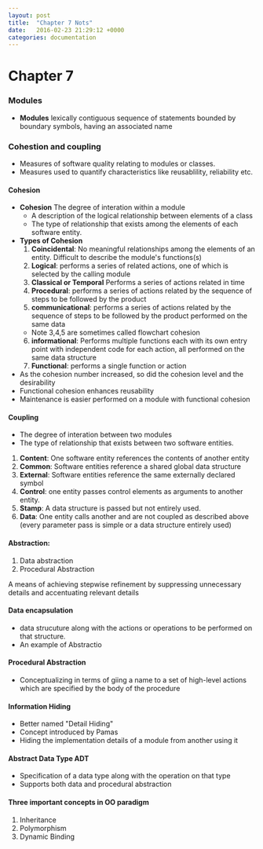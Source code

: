 ```yaml
---
layout: post
title:  "Chapter 7 Nots"
date:   2016-02-23 21:29:12 +0000
categories: documentation
---
```

# Chapter 7


### Modules
* __Modules__ lexically contiguous sequence of statements bounded by boundary symbols, having an associated name


### Cohestion and coupling
* Measures of software quality relating to modules or classes.
* Measures used to quantify characteristics like reusablility, reliability etc.


#### Cohesion
* __Cohesion__ The degree of interation within a module
  * A description of the logical relationship between elements of a class
  * The type of relationship that exists among the elements of each software entity.
* __Types of Cohesion__ 
  1.  __Coincidental__: No meaningful relationships among the elements of an entity. Difficult to describe the module's functions(s)
  2. __Logical__: performs a series of related actions, one of which is selected by the calling module
  3. __Classical or Temporal__ Performs a series of actions related in time
  4. __Procedural__: performs a series of actions related by the sequence of steps to be followed by the product
  5. __communicational__: performs a series of actions related by the sequence of steps to be followed by the product performed on the same data
    * Note 3,4,5 are sometimes called flowchart cohesion
  6. __informational__: Performs multiple functions each with its own entry point with independent code for each action, all performed on the same data structure
  7. __Functional__: performs a single function or action
* As the cohesion number increased, so did the cohesion level and the desirability
* Functional cohesion enhances reusability
* Maintenance is easier performed on a module with functional cohesion

#### Coupling
* The degree of interation between two modules
* The type of relationship that exists between two software entities.
1. __Content__: One software entity references the contents of another entity
2. __Common__: Software entities reference a shared global data structure
3. __External__: Software entities reference the same externally declared symbol
4. __Control__: one entity passes  control elements as arguments to another entity.
5. __Stamp__: A data structure is passed but not entirely used. 
6. __Data__: One  entity calls another and are not coupled as described above (every parameter pass is simple or a data structure entirely used)


#### Abstraction:
1. Data abstraction
2. Procedural Abstraction
 
A means of achieving stepwise refinement by suppressing unnecessary details and accentuating relevant details 

#### Data encapsulation
* data strucuture along with the actions or operations to be performed on that structure.
* An example of Abstractio

#### Procedural Abstraction
* Conceptualizing in terms of giing a name to a set of high-level actions which are specified by the body of the procedure

#### Information Hiding
* Better named "Detail Hiding"
* Concept introduced by Pamas
* Hiding the implementation details of a module from another using it

#### Abstract Data Type ADT
* Specification of a data type along with the operation on that type
* Supports both data and procedural abstraction
 
 #### Three important concepts in OO paradigm
 1. Inheritance
 2. Polymorphism
 3. Dynamic Binding 
 